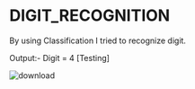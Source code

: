 # DIGIT_RECOGNITION
By using Classification I tried to recognize digit.

Output:-
Digit = 4 [Testing]


![download](https://user-images.githubusercontent.com/110322000/213863098-5fe2cc58-f282-4ac6-91ea-c0cfd7794758.png)
